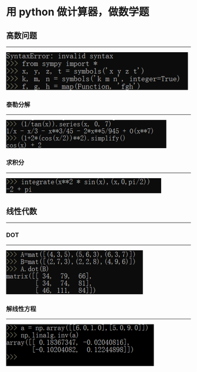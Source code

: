 # 用 python 做计算器，做数学题

## 高数问题
---
![](images\高数.png)

### 泰勒分解
---
![](images\泰勒.png)

### 求积分
---
![](积分.png)

## 线性代数
---
### DOT
---
![](images\dot.png)

### 解线性方程
---
![](images\线性方程.png)
 